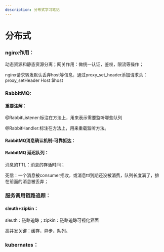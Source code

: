 ```yaml
---
description: 分布式学习笔记
---
```


# 分布式

### nginx作用：

动态资源和静态资源分离；网关作用：做统一认证，鉴权，限流等操作；

nginx请求转发默认丢弃host等信息，通过proxy\_set\_header添加请求头：proxy\_setHeader Host $host

### RabbitMQ:

#### 重要注解：

@RabbitListener:标注在方法上，用来表示需要监听哪些队列

@RabbitHandler:标注在方法上，用来重载监听方法。

#### RabbitMQ消息确认机制-可靠抵达：

#### RabbitMQ 延迟队列：

消息的TTL：消息的存活时间；

死信：一个消息被consumer拒收，或消息ttl到期还没被消费，队列长度满了，排在前面的消息被丢弃；

### 服务调用链路追踪：

#### sleuth+zipkin：

sleuth：链路追踪；zipkin：链路追踪可视化界面

高并发关键：缓存，异步，队列。



### kubernates：



